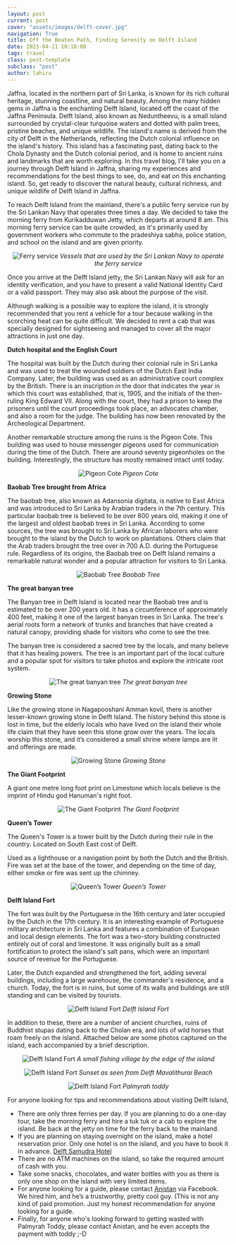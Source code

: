 ```yaml
---
layout: post
current: post
cover: "assets/images/delft-cover.jpg"
navigation: True
title: Off the Beaten Path, Finding Serenity on Delft Island
date: 2023-04-11 10:18:00
tags: travel
class: post-template
subclass: "post"
author: lahiru
---
```


Jaffna, located in the northern part of Sri Lanka, is known for its rich cultural heritage, stunning coastline, and natural beauty. Among the many hidden gems in Jaffna is the enchanting Delft Island, located off the coast of the Jaffna Peninsula. Delft Island, also known as Neduntheevu, is a small island surrounded by crystal-clear turquoise waters and dotted with palm trees, pristine beaches, and unique wildlife. The island's name is derived from the city of Delft in the Netherlands, reflecting the Dutch colonial influence on the island's history. This island has a fascinating past, dating back to the Chola Dynasty and the Dutch colonial period, and is home to ancient ruins and landmarks that are worth exploring. In this travel blog, I'll take you on a journey through Delft Island in Jaffna, sharing my experiences and recommendations for the best things to see, do, and eat on this enchanting island. So, get ready to discover the natural beauty, cultural richness, and unique wildlife of Delft Island in Jaffna.

To reach Delft Island from the mainland, there's a public ferry service run by the Sri Lankan Navy that operates three times a day. We decided to take the morning ferry from Kurikadduwan Jetty, which departs at around 8 am. This morning ferry service can be quite crowded, as it's primarily used by government workers who commute to the pradeshiya sabha, police station, and school on the island and are given priority.

<p align="center">
  <img alt="Ferry service" src="assets/images/delft-ferry.jpg">
    <em>Vessels that are used by the Sri Lankan Navy to operate the ferry service</em>
</p>

Once you arrive at the Delft Island jetty, the Sri Lankan Navy will ask for an identity verification, and you have to present a valid National Identity Card or a valid passport. They may also ask about the purpose of the visit.

Although walking is a possible way to explore the island, it is strongly recommended that you rent a vehicle for a tour because walking in the scorching heat can be quite difficult. We decided to rent a cab that was specially designed for sightseeing and managed to cover all the major attractions in just one day.

**Dutch hospital and the English Court**

The hospital was built by the Dutch during their colonial rule in Sri Lanka and was used to treat the wounded soldiers of the Dutch East India Company. Later, the building was used as an administrative court complex by the British. There is an inscription in the door that indicates the year in which this court was established, that is, 1905, and the initials of the then-ruling King Edward VII. Along with the court, they had a prison to keep the prisoners until the court proceedings took place, an advocates chamber, and also a room for the judge. The building has now been renovated by the Archeological Department.

Another remarkable structure among the ruins is the Pigeon Cote. This building was used to house messenger pigeons used for communication during the time of the Dutch. There are around seventy pigeonholes on the building. Interestingly, the structure has mostly remained intact until today.

<p align="center">
  <img alt="Pigeon Cote" src="assets/images/delft-pigeon.jpg">
    <em>Pigeon Cote</em>
</p>

**Baobab Tree brought from Africa**

The baobab tree, also known as Adansonia digitata, is native to East Africa and was introduced to Sri Lanka by Arabian traders in the 7th century. This particular baobab tree is believed to be over 800 years old, making it one of the largest and oldest baobab trees in Sri Lanka. According to some sources, the tree was brought to Sri Lanka by African laborers who were brought to the island by the Dutch to work on plantations. Others claim that the Arab traders brought the tree over in 700 A.D. during the Portuguese rule. Regardless of its origins, the Baobab tree on Delft Island remains a remarkable natural wonder and a popular attraction for visitors to Sri Lanka.

<p align="center">
  <img alt="Baobab Tree" src="assets/images/delft-baobab.jpg">
    <em>Baobab Tree</em>
</p>

**The great banyan tree**

The Banyan tree in Delft Island is located near the Baobab tree and is estimated to be over 200 years old. It has a circumference of approximately 400 feet, making it one of the largest banyan trees in Sri Lanka. The tree's aerial roots form a network of trunks and branches that have created a natural canopy, providing shade for visitors who come to see the tree.

The banyan tree is considered a sacred tree by the locals, and many believe that it has healing powers. The tree is an important part of the local culture and a popular spot for visitors to take photos and explore the intricate root system.

<p align="center">
  <img alt="The great banyan tree" src="assets/images/delft-banyan.jpg">
    <em>The great banyan tree</em>
</p>

**Growing Stone**

Like the growing stone in Nagapooshani Amman kovil, there is another lesser-known growing stone in Delft Island. The history behind this stone is lost in time, but the elderly locals who have lived on the island their whole life claim that they have seen this stone grow over the years. The locals worship this stone, and it’s considered a small shrine where lamps are lit and offerings are made.

<p align="center">
  <img alt="Growing Stone" src="assets/images/delft-growing.jpg">
    <em>Growing Stone</em>
</p>

**The Giant Footprint**

A giant one metre long foot print on Limestone which locals believe is the imprint of Hindu god Hanuman's right foot.

<p align="center">
  <img alt="The Giant Footprint" src="assets/images/delft-giant.jpg">
    <em>The Giant Footprint</em>
</p>

**Queen’s Tower**

The Queen's Tower is a tower built by the Dutch during their rule in the country. Located on South East cost of Delft.

Used as a lighthouse or a navigation point by both the Dutch and the British. Fire was set at the base of the tower, and depending on the time of day, either smoke or fire was sent up the chimney.

<p align="center">
  <img alt="Queen’s Tower" src="assets/images/delft-queen.jpg">
    <em>Queen’s Tower</em>
</p>

**Delft Island Fort**

The fort was built by the Portuguese in the 16th century and later occupied by the Dutch in the 17th century. It is an interesting example of Portuguese military architecture in Sri Lanka and features a combination of European and local design elements. The fort was a two-story building constructed entirely out of coral and limestone. It was originally built as a small fortification to protect the island's salt pans, which were an important source of revenue for the Portuguese.

Later, the Dutch expanded and strengthened the fort, adding several buildings, including a large warehouse, the commander's residence, and a church. Today, the fort is in ruins, but some of its walls and buildings are still standing and can be visited by tourists.

<p align="center">
  <img alt="Delft Island Fort" src="assets/images/delft-fort.jpg">
    <em>Delft Island Fort</em>
</p>

In addition to these, there are a number of ancient churches, ruins of Buddhist stupas dating back to the Cholan era, and lots of wild horses that roam freely on the island. Attached below are some photos captured on the island, each accompanied by a brief description.

<p align="center">
  <img alt="Delft Island Fort" src="assets/images/delft-fishing.jpg">
    <em>A small fishing village by the edge of the island</em>
</p>

<p align="center">
  <img alt="Delft Island Fort" src="assets/images/delft-beach.jpg">
    <em>Sunset as seen from Delft Mavalithurai Beach</em>
</p>

<p align="center">
  <img alt="Delft Island Fort" src="assets/images/delft-palmyrah.jpg">
    <em>Palmyrah toddy</em>
</p>

For anyone looking for tips and recommendations about visiting Delft Island,

- There are only three ferries per day. If you are planning to do a one-day tour, take the morning ferry and hire a tuk tuk or a cab to explore the island. Be back at the jetty on time for the ferry back to the mainland.
- If you are planning on staying overnight on the island, make a hotel reservation prior. Only one hotel is on the island, and you have to book it in advance. [Delft Samudra Hotel](https://www.tripadvisor.com/Hotel_Review-g304135-d12862271-Reviews-Delft_Samudra_Hotel-Jaffna_Northern_Province.html)
- There are no ATM machines on the island, so take the required amount of cash with you.
- Take some snacks, chocolates, and water bottles with you as there is only one shop on the island with very limited items.
- For anyone looking for a guide, please contact [Anistan](https://www.facebook.com/anistan.vinu) via Facebook. We hired him, and he’s a trustworthy, pretty cool guy. (This is not any kind of paid promotion. Just my honest recommendation for anyone looking for a guide.
- Finally, for anyone who's looking forward to getting wasted with Palmyrah Toddy, please contact Anistan, and he even accepts the payment with toddy ;-D
